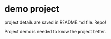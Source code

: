 # demo project

project details are saved in README.md file. Repo!

Project demo is needed to know the project better.
